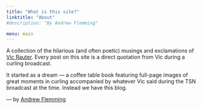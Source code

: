 ```yaml
---
title: "What is this site?"
linktitle: "About"
#description: "By Andrew Flemming"

menu: main
---
```


A collection of the hilarious (and often poetic) musings and exclamations of [Vic Rauter](https://en.wikipedia.org/wiki/Vic_Rauter). Every post on this site is a direct quotation from Vic during a curling broadcast.

It started as a dream — a coffee table book featuring full-page images of great moments in curling accompanied by whatever Vic said during the TSN broadcast at the time. Instead we have this blog.

— by [Andrew Flemming](https://andrewflemming.net)